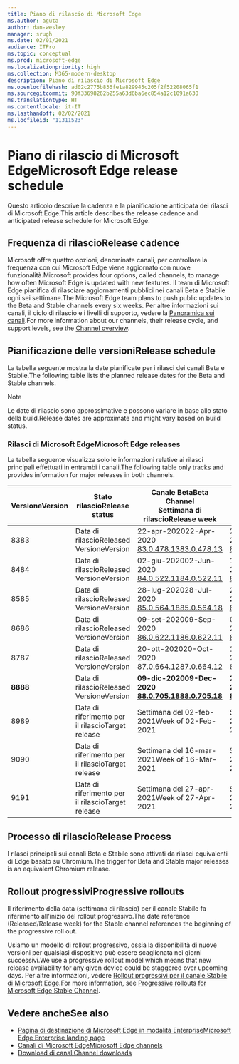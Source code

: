 ```yaml
---
title: Piano di rilascio di Microsoft Edge
ms.author: aguta
author: dan-wesley
manager: srugh
ms.date: 02/01/2021
audience: ITPro
ms.topic: conceptual
ms.prod: microsoft-edge
ms.localizationpriority: high
ms.collection: M365-modern-desktop
description: Piano di rilascio di Microsoft Edge
ms.openlocfilehash: ad02c2775b836fe1a829945c205f2f52208065f1
ms.sourcegitcommit: 90f33698262b255a63d6ba6ec854a12c1091a630
ms.translationtype: HT
ms.contentlocale: it-IT
ms.lasthandoff: 02/02/2021
ms.locfileid: "11311523"
---
```

# <span data-ttu-id="92820-103">Piano di rilascio di Microsoft Edge</span><span class="sxs-lookup"><span data-stu-id="92820-103">Microsoft Edge release schedule</span></span>

<span data-ttu-id="92820-104">Questo articolo descrive la cadenza e la pianificazione anticipata dei rilasci di Microsoft Edge.</span><span class="sxs-lookup"><span data-stu-id="92820-104">This article describes the release cadence and anticipated release schedule for Microsoft Edge.</span></span>

## <span data-ttu-id="92820-105">Frequenza di rilascio</span><span class="sxs-lookup"><span data-stu-id="92820-105">Release cadence</span></span>

<span data-ttu-id="92820-106">Microsoft offre quattro opzioni, denominate canali, per controllare la frequenza con cui Microsoft Edge viene aggiornato con nuove funzionalità.</span><span class="sxs-lookup"><span data-stu-id="92820-106">Microsoft provides four options, called channels, to manage how often Microsoft Edge is updated with new features.</span></span> <span data-ttu-id="92820-107">Il team di Microsoft Edge pianifica di rilasciare aggiornamenti pubblici nei canali Beta e Stabile ogni sei settimane.</span><span class="sxs-lookup"><span data-stu-id="92820-107">The Microsoft Edge team plans to push public updates to the Beta and Stable channels every six weeks.</span></span> <span data-ttu-id="92820-108">Per altre informazioni sui canali, il ciclo di rilascio e i livelli di supporto, vedere la [Panoramica sui canali](https://docs.microsoft.com/DeployEdge/microsoft-edge-channels#channel-overview).</span><span class="sxs-lookup"><span data-stu-id="92820-108">For more information about our channels, their release cycle, and support levels, see the [Channel overview](https://docs.microsoft.com/DeployEdge/microsoft-edge-channels#channel-overview).</span></span>

## <span data-ttu-id="92820-109">Pianificazione delle versioni</span><span class="sxs-lookup"><span data-stu-id="92820-109">Release schedule</span></span>

<span data-ttu-id="92820-110">La tabella seguente mostra la date pianificate per i rilasci dei canali Beta e Stabile.</span><span class="sxs-lookup"><span data-stu-id="92820-110">The following table lists the planned release dates for the Beta and Stable channels.</span></span>

> [!NOTE]
> <span data-ttu-id="92820-111">Le date di rilascio sono approssimative e possono variare in base allo stato della build.</span><span class="sxs-lookup"><span data-stu-id="92820-111">Release dates are approximate and might vary based on build status.</span></span>

### <span data-ttu-id="92820-112">Rilasci di Microsoft Edge</span><span class="sxs-lookup"><span data-stu-id="92820-112">Microsoft Edge releases</span></span>

<span data-ttu-id="92820-113">La tabella seguente visualizza solo le informazioni relative ai rilasci principali effettuati in entrambi i canali.</span><span class="sxs-lookup"><span data-stu-id="92820-113">The following table only tracks and provides information for major releases in both channels.</span></span>

| <span data-ttu-id="92820-114">Versione</span><span class="sxs-lookup"><span data-stu-id="92820-114">Version</span></span> | <span data-ttu-id="92820-115">Stato rilascio</span><span class="sxs-lookup"><span data-stu-id="92820-115">Release status</span></span> | <span data-ttu-id="92820-116">Canale Beta</span><span class="sxs-lookup"><span data-stu-id="92820-116">Beta Channel</span></span><br><span data-ttu-id="92820-117">Settimana di rilascio</span><span class="sxs-lookup"><span data-stu-id="92820-117">Release week</span></span> | <span data-ttu-id="92820-118">Canale Stable</span><span class="sxs-lookup"><span data-stu-id="92820-118">Stable Channel</span></span><br><span data-ttu-id="92820-119">Settimana di rilascio</span><span class="sxs-lookup"><span data-stu-id="92820-119">Release week</span></span> |
|---------|-----|------|--------|
| <span data-ttu-id="92820-120">83</span><span class="sxs-lookup"><span data-stu-id="92820-120">83</span></span> | <span data-ttu-id="92820-121">Data di rilascio</span><span class="sxs-lookup"><span data-stu-id="92820-121">Released</span></span><br><span data-ttu-id="92820-122">Versione</span><span class="sxs-lookup"><span data-stu-id="92820-122">Version</span></span> | <span data-ttu-id="92820-123">22-apr-2020</span><span class="sxs-lookup"><span data-stu-id="92820-123">22-Apr-2020</span></span><br>[<span data-ttu-id="92820-124">83.0.478.13</span><span class="sxs-lookup"><span data-stu-id="92820-124">83.0.478.13</span></span>](https://docs.microsoft.com/DeployEdge/microsoft-edge-relnote-archive-beta-channel#version-83047813-april-22) | <span data-ttu-id="92820-125">21-mag-2020</span><span class="sxs-lookup"><span data-stu-id="92820-125">21-May-2020</span></span><br> [<span data-ttu-id="92820-126">83.0.478.37</span><span class="sxs-lookup"><span data-stu-id="92820-126">83.0.478.37</span></span>](https://docs.microsoft.com/DeployEdge/microsoft-edge-relnote-archive-stable-channel#version-83047837-may-21) |
| <span data-ttu-id="92820-127">84</span><span class="sxs-lookup"><span data-stu-id="92820-127">84</span></span> | <span data-ttu-id="92820-128">Data di rilascio</span><span class="sxs-lookup"><span data-stu-id="92820-128">Released</span></span><br><span data-ttu-id="92820-129">Versione</span><span class="sxs-lookup"><span data-stu-id="92820-129">Version</span></span> | <span data-ttu-id="92820-130">02-giu-2020</span><span class="sxs-lookup"><span data-stu-id="92820-130">02-Jun-2020</span></span><br>[<span data-ttu-id="92820-131">84.0.522.11</span><span class="sxs-lookup"><span data-stu-id="92820-131">84.0.522.11</span></span>](https://docs.microsoft.com/DeployEdge/microsoft-edge-relnote-archive-beta-channel#version-84052211-june-2) | <span data-ttu-id="92820-132">16-lug-2020</span><span class="sxs-lookup"><span data-stu-id="92820-132">16-Jul-2020</span></span><br> [<span data-ttu-id="92820-133">84.0.522.40</span><span class="sxs-lookup"><span data-stu-id="92820-133">84.0.522.40</span></span>](https://docs.microsoft.com/DeployEdge/microsoft-edge-relnote-archive-stable-channel#version-84052240-july-16) |
| <span data-ttu-id="92820-134">85</span><span class="sxs-lookup"><span data-stu-id="92820-134">85</span></span> | <span data-ttu-id="92820-135">Data di rilascio</span><span class="sxs-lookup"><span data-stu-id="92820-135">Released</span></span><br><span data-ttu-id="92820-136">Versione</span><span class="sxs-lookup"><span data-stu-id="92820-136">Version</span></span> | <span data-ttu-id="92820-137">28-lug-2020</span><span class="sxs-lookup"><span data-stu-id="92820-137">28-Jul-2020</span></span><br>[<span data-ttu-id="92820-138">85.0.564.18</span><span class="sxs-lookup"><span data-stu-id="92820-138">85.0.564.18</span></span>](https://docs.microsoft.com/DeployEdge/microsoft-edge-relnote-archive-beta-channel#version-85056418-july-28)  | <span data-ttu-id="92820-139">27-ago-2020</span><span class="sxs-lookup"><span data-stu-id="92820-139">27-Aug-2020</span></span><br>[<span data-ttu-id="92820-140">85.0.564.41</span><span class="sxs-lookup"><span data-stu-id="92820-140">85.0.564.41</span></span>](https://docs.microsoft.com/DeployEdge/microsoft-edge-relnote-stable-channel#version-85056441-august-27) |
| <span data-ttu-id="92820-141">86</span><span class="sxs-lookup"><span data-stu-id="92820-141">86</span></span> | <span data-ttu-id="92820-142">Data di rilascio</span><span class="sxs-lookup"><span data-stu-id="92820-142">Released</span></span><br><span data-ttu-id="92820-143">Versione</span><span class="sxs-lookup"><span data-stu-id="92820-143">Version</span></span> | <span data-ttu-id="92820-144">09-set-2020</span><span class="sxs-lookup"><span data-stu-id="92820-144">09-Sep-2020</span></span><br>[<span data-ttu-id="92820-145">86.0.622.11</span><span class="sxs-lookup"><span data-stu-id="92820-145">86.0.622.11</span></span>](https://docs.microsoft.com/DeployEdge/microsoft-edge-relnote-beta-channel#version-86062211-september-9) | <span data-ttu-id="92820-146">09-ott-2020</span><span class="sxs-lookup"><span data-stu-id="92820-146">09-Oct-2020</span></span><br>[<span data-ttu-id="92820-147">86.0.622.38</span><span class="sxs-lookup"><span data-stu-id="92820-147">86.0.622.38</span></span>](https://docs.microsoft.com/deployedge/microsoft-edge-relnote-stable-channel#version-86062238-october-9) |
| <span data-ttu-id="92820-148">87</span><span class="sxs-lookup"><span data-stu-id="92820-148">87</span></span> | <span data-ttu-id="92820-149">Data di rilascio</span><span class="sxs-lookup"><span data-stu-id="92820-149">Released</span></span><br><span data-ttu-id="92820-150">Versione</span><span class="sxs-lookup"><span data-stu-id="92820-150">Version</span></span> | <span data-ttu-id="92820-151">20-ott-2020</span><span class="sxs-lookup"><span data-stu-id="92820-151">20-Oct-2020</span></span><br>[<span data-ttu-id="92820-152">87.0.664.12</span><span class="sxs-lookup"><span data-stu-id="92820-152">87.0.664.12</span></span>](https://docs.microsoft.com/deployedge/microsoft-edge-relnote-beta-channel#version-87066412--october-20) | <span data-ttu-id="92820-153">19-nov-2020</span><span class="sxs-lookup"><span data-stu-id="92820-153">19-Nov-2020</span></span><br>[<span data-ttu-id="92820-154">87.0.664.41</span><span class="sxs-lookup"><span data-stu-id="92820-154">87.0.664.41</span></span>](https://docs.microsoft.com/deployedge/microsoft-edge-relnote-stable-channel#version-87066441-november-19) |
| **<span data-ttu-id="92820-155">88</span><span class="sxs-lookup"><span data-stu-id="92820-155">88</span></span>** | <span data-ttu-id="92820-156">Data di rilascio</span><span class="sxs-lookup"><span data-stu-id="92820-156">Released</span></span><br><span data-ttu-id="92820-157">Versione</span><span class="sxs-lookup"><span data-stu-id="92820-157">Version</span></span> | **<span data-ttu-id="92820-158">09-dic-2020</span><span class="sxs-lookup"><span data-stu-id="92820-158">09-Dec-2020</span></span>**<br>**[<span data-ttu-id="92820-159">88.0.705.18</span><span class="sxs-lookup"><span data-stu-id="92820-159">88.0.705.18</span></span>](https://docs.microsoft.com/deployedge/microsoft-edge-relnote-beta-channel#version-88070518-december-9)** | **<span data-ttu-id="92820-160">21-gen-2021</span><span class="sxs-lookup"><span data-stu-id="92820-160">21-Jan-2021</span></span>**<br>**[<span data-ttu-id="92820-161">88.0.705.50</span><span class="sxs-lookup"><span data-stu-id="92820-161">88.0.705.50</span></span>](https://docs.microsoft.com/deployedge/microsoft-edge-relnote-stable-channel#version-88070550-january-21)**|
| <span data-ttu-id="92820-162">89</span><span class="sxs-lookup"><span data-stu-id="92820-162">89</span></span> | <span data-ttu-id="92820-163">Data di riferimento per il rilascio</span><span class="sxs-lookup"><span data-stu-id="92820-163">Target release</span></span> | <span data-ttu-id="92820-164">Settimana del 02-feb-2021</span><span class="sxs-lookup"><span data-stu-id="92820-164">Week of 02-Feb-2021</span></span> | <span data-ttu-id="92820-165">Settimana del 04-mar-2021</span><span class="sxs-lookup"><span data-stu-id="92820-165">Week of 04-Mar-2021</span></span> |
| <span data-ttu-id="92820-166">90</span><span class="sxs-lookup"><span data-stu-id="92820-166">90</span></span> | <span data-ttu-id="92820-167">Data di riferimento per il rilascio</span><span class="sxs-lookup"><span data-stu-id="92820-167">Target release</span></span> | <span data-ttu-id="92820-168">Settimana del 16-mar-2021</span><span class="sxs-lookup"><span data-stu-id="92820-168">Week of 16-Mar-2021</span></span> | <span data-ttu-id="92820-169">Settimana del 15-apr-2021</span><span class="sxs-lookup"><span data-stu-id="92820-169">Week of 15-Apr-2021</span></span> |
| <span data-ttu-id="92820-170">91</span><span class="sxs-lookup"><span data-stu-id="92820-170">91</span></span> | <span data-ttu-id="92820-171">Data di riferimento per il rilascio</span><span class="sxs-lookup"><span data-stu-id="92820-171">Target release</span></span> | <span data-ttu-id="92820-172">Settimana del 27-apr-2021</span><span class="sxs-lookup"><span data-stu-id="92820-172">Week of 27-Apr-2021</span></span> | <span data-ttu-id="92820-173">Settimana del 27-mag-2021</span><span class="sxs-lookup"><span data-stu-id="92820-173">Week of 27-May-2021</span></span> |

## <span data-ttu-id="92820-174">Processo di rilascio</span><span class="sxs-lookup"><span data-stu-id="92820-174">Release Process</span></span>

<span data-ttu-id="92820-175">I rilasci principali sui canali Beta e Stabile sono attivati da rilasci equivalenti di Edge basato su Chromium.</span><span class="sxs-lookup"><span data-stu-id="92820-175">The trigger for Beta and Stable major releases is an equivalent Chromium release.</span></span>

## <span data-ttu-id="92820-176">Rollout progressivi</span><span class="sxs-lookup"><span data-stu-id="92820-176">Progressive rollouts</span></span>

<span data-ttu-id="92820-177">Il riferimento della data (settimana di rilascio) per il canale Stabile fa riferimento all'inizio del rollout progressivo.</span><span class="sxs-lookup"><span data-stu-id="92820-177">The date reference (Released/Release week) for the Stable channel references the beginning of the progressive roll out.</span></span>

<span data-ttu-id="92820-178">Usiamo un modello di rollout progressivo, ossia la disponibilità di nuove versioni per qualsiasi dispositivo può essere scaglionata nei giorni successivi.</span><span class="sxs-lookup"><span data-stu-id="92820-178">We use a progressive rollout model which means that new release availability for any given device could be staggered over upcoming days.</span></span> <span data-ttu-id="92820-179">Per altre informazioni, vedere [Rollout progressivi per il canale Stabile di Microsoft Edge](microsoft-edge-update-progressive-rollout.md).</span><span class="sxs-lookup"><span data-stu-id="92820-179">For more information, see [Progressive rollouts for Microsoft Edge Stable Channel](microsoft-edge-update-progressive-rollout.md).</span></span>

## <span data-ttu-id="92820-180">Vedere anche</span><span class="sxs-lookup"><span data-stu-id="92820-180">See also</span></span>

- [<span data-ttu-id="92820-181">Pagina di destinazione di Microsoft Edge in modalità Enterprise</span><span class="sxs-lookup"><span data-stu-id="92820-181">Microsoft Edge Enterprise landing page</span></span>](https://aka.ms/EdgeEnterprise)
- [<span data-ttu-id="92820-182">Canali di Microsoft Edge</span><span class="sxs-lookup"><span data-stu-id="92820-182">Microsoft Edge channels</span></span>](microsoft-edge-channels.md)
- [<span data-ttu-id="92820-183">Download di canali</span><span class="sxs-lookup"><span data-stu-id="92820-183">Channel downloads</span></span>](https://www.microsoft.com/edge/business/download)